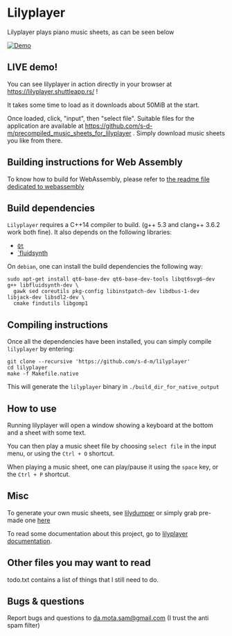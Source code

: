Lilyplayer
========

Lilyplayer plays piano music sheets, as can be seen below

[![Demo](./misc/lilyplayer-fake-video-screenshot.png)](./misc/lilyplayer-demo.webm "demo")

LIVE demo!
----

You can see lilyplayer in action directly in your browser at https://lilyplayer.shuttleapp.rs/ !

It takes some time to load as it downloads about 50MiB at the start.

Once loaded, click, "input", then "select file". Suitable files for the application are available at
https://github.com/s-d-m/precompiled_music_sheets_for_lilyplayer . Simply download music sheets you like
from there.


Building instructions for Web Assembly
-----------------

To know how to build for WebAssembly, please refer to [the readme file dedicated to webassembly](./README_FOR_WASM.md)

Build dependencies
----------------

`Lilyplayer` requires a C++14 compiler to build. (g++ 5.3 and clang++ 3.6.2 work both fine).
It also depends on the following libraries:

- [`Qt`][qt6]
- [`fluidsynth][fluidsynth]

[qt6]: https://www.qt.io/
[fluidsynth]: https://www.fluidsynth.org

On `debian`, one can install the build dependencies the following way:

	sudo apt-get install qt6-base-dev qt6-base-dev-tools libqt6svg6-dev  g++ libfluidsynth-dev \
	  gawk sed coreutils pkg-config libinstpatch-dev libdbus-1-dev libjack-dev libsdl2-dev \
	  cmake findutils libgomp1

Compiling instructions
-------------------

Once all the dependencies have been installed, you can simply compile `lilyplayer` by entering:

	git clone --recursive 'https://github.com/s-d-m/lilyplayer'
	cd lilyplayer
	make -f Makefile.native

This will generate the `lilyplayer` binary in `./build_dir_for_native_output`

How to use
----------

Running lilyplayer will open a window showing a keyboard at the bottom and a sheet with some text.

You can then play a music sheet file by choosing `select file` in the input menu, or using the `Ctrl + O` shortcut.

When playing a music sheet, one can play/pause it using the `space` key, or the `Ctrl + P` shortcut.

Misc
-----

To generate your own music sheets, see [lilydumper](https://github.com/s-d-m/lilydumper) or simply grab
pre-made one [here](https://github.com/s-d-m/precompiled_music_sheets_for_lilyplayer)

To read some documentation about this project, go to [lilyplayer documentation](https://s-d-m.github.io/lilyplayer-doc/).

Other files you may want to read
--------------------------------

todo.txt contains a list of things that I still need to do.

Bugs & questions
--------------

Report bugs and questions to da.mota.sam@gmail.com (I trust the anti spam filter)
